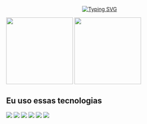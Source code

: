 <p align="center">
  <a href="https://git.io/typing-svg"><img src="https://readme-typing-svg.herokuapp.com?font=Fira+Code&duration=3800&pause=700&width=435&center=true&lines=Bem+Vindos+!;I'm+a+Computer+Science+Student" alt="Typing SVG" /></a>
</p>

<div align="left">
  <img height="180em" src="https://github-readme-stats.vercel.app/api?username=CinthiaBello&show_icons=true&theme=tokyonight"> <img height="180em" src="https://github-readme-stats.vercel.app/api/top-langs/?username=CinthiaBello&layout=compact&theme=tokyonight">
</div>

<h2 align="left">Eu uso essas tecnologias</h2>
<p align="left">
  <div align="left">
    <img src="https://img.shields.io/badge/-HTML-c58545?style=for-the-badge&logo=html5&logoColor=c58545&labelColor=282828">
    <img src="https://img.shields.io/badge/-CSS-d1a01f?style=for-the-badge&logo=css3&logoColor=d1a01f&labelColor=282828">
    <img src="https://img.shields.io/badge/-Python-98b982?style=for-the-badge&logo=python&logoColor=98b982&labelColor=282828">
    <img src="https://img.shields.io/badge/Java-ED8B00?style=for-the-badge&logo=java&logoColor=white">
    <img src="https://img.shields.io/badge/MySQL-00000F?style=for-the-badge&logo=mysql&logoColor=white">
    <img src="https://img.shields.io/badge/adobe%20photoshop-%2331A8FF.svg?style=for-the-badge&logo=adobe%20photoshop&logoColor=white">
  </div>
</p>
